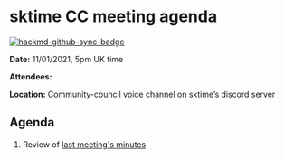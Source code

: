 # sktime CC meeting agenda

[![hackmd-github-sync-badge](https://hackmd.io/y1OcL1QMQLiZjRwVB0t0RQ/badge)](https://hackmd.io/y1OcL1QMQLiZjRwVB0t0RQ)


**Date:** 
11/01/2021, 5pm UK time

**Attendees:** 

**Location:** 
Community-council voice channel on sktime’s [discord](https://discord.gg/gqSab2K) server

## Agenda
1. Review of [last meeting's minutes](https://github.com/sktime/community-council/tree/master/previous_meetings)
